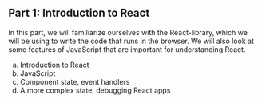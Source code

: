 ## Part 1: Introduction to React
In this part, we will familiarize ourselves with the React-library, which we will be using to write the code that runs in the browser. We will also look at some features of JavaScript that are important for understanding React.

<ol type="a">
 <li>Introduction to React</li>
 <li>JavaScript</li>
 <li>Component state, event handlers</li>
 <li>A more complex state, debugging React apps</li>
</ol>